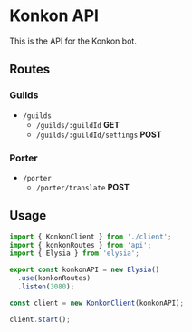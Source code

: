 # Konkon API

This is the API for the Konkon bot.

## Routes

### Guilds

- `/guilds`
  - `/guilds/:guildId` **GET**
  - `/guilds/:guildId/settings` **POST**

### Porter

- `/porter`
  - `/porter/translate` **POST**

## Usage

```ts
import { KonkonClient } from './client';
import { konkonRoutes } from 'api';
import { Elysia } from 'elysia';

export const konkonAPI = new Elysia()
  .use(konkonRoutes)
  .listen(3080);

const client = new KonkonClient(konkonAPI);

client.start();
```
